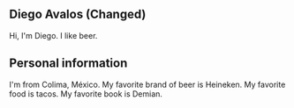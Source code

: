 ## Diego Avalos (Changed)
Hi, I'm Diego.
I like beer.

## Personal information
I'm from Colima, México.
My favorite brand of beer is Heineken.
My favorite food is tacos.
My favorite book is Demian.